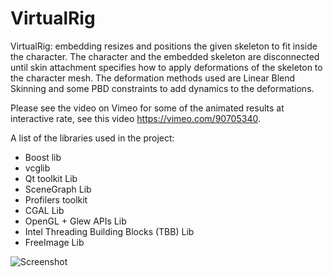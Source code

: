 VirtualRig
===================================

VirtualRig: embedding resizes and positions the given skeleton to fit inside the character. The character and the embedded skeleton are disconnected until skin attachment specifies how to apply deformations of the skeleton to the character mesh. The deformation methods used are Linear Blend Skinning and some PBD constraints to add dynamics to the deformations.

Please see the video on Vimeo for some of the animated results at interactive rate, see this video https://vimeo.com/90705340.

A list of the libraries used in the project:
- Boost lib
- vcglib
- Qt toolkit Lib
- SceneGraph Lib 
- Profilers toolkit
- CGAL Lib
- OpenGL + Glew APIs Lib
- Intel Threading Building Blocks (TBB) Lib
- FreeImage Lib

![Screenshot](https://github.com/NadineAB/VirtualRig/blob/master/Screen%20Shot.png)

